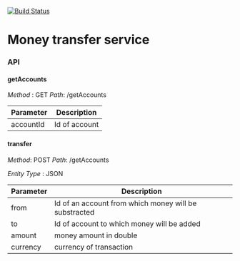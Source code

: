 
[![Build Status](https://travis-ci.org/Kvitral/scala-money-store.svg?branch=master)](https://travis-ci.org/Kvitral/scala-money-store)
# Money transfer service

### API

#### getAccounts
*Method* : GET
*Path*: /getAccounts

  Parameter | Description
------------ | -------------
accountId | Id of account


#### transfer
*Method*: POST
*Path*: /getAccounts

*Entity Type* : JSON

  Parameter | Description
------------ | -------------
from | Id of an account from which money will be substracted
to | Id of account to which money will be added
amount | money amount in double
currency | currency of transaction
